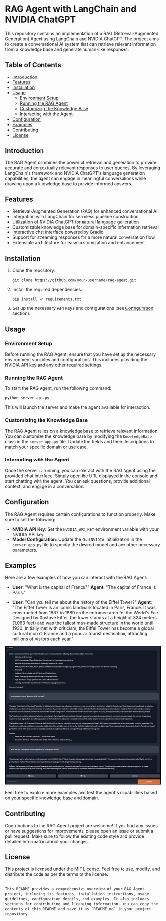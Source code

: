 
# RAG Agent with LangChain and NVIDIA ChatGPT

This repository contains an implementation of a RAG (Retrieval-Augmented Generation) Agent using LangChain and NVIDIA ChatGPT. The project aims to create a conversational AI system that can retrieve relevant information from a knowledge base and generate human-like responses.

## Table of Contents

- [Introduction](#introduction)
- [Features](#features)
- [Installation](#installation)
- [Usage](#usage)
  - [Environment Setup](#environment-setup)
  - [Running the RAG Agent](#running-the-rag-agent)
  - [Customizing the Knowledge Base](#customizing-the-knowledge-base)
  - [Interacting with the Agent](#interacting-with-the-agent)
- [Configuration](#configuration)
- [Examples](#examples)
- [Contributing](#contributing)
- [License](#license)

## Introduction

The RAG Agent combines the power of retrieval and generation to provide accurate and contextually relevant responses to user queries. By leveraging LangChain's framework and NVIDIA ChatGPT's language generation capabilities, the agent can engage in meaningful conversations while drawing upon a knowledge base to provide informed answers.

## Features

- Retrieval-Augmented Generation (RAG) for enhanced conversational AI
- Integration with LangChain for seamless pipeline construction
- Utilization of NVIDIA ChatGPT for natural language generation
- Customizable knowledge base for domain-specific information retrieval
- Interactive chat interface powered by Gradio
- Support for streaming responses for a more natural conversation flow
- Extensible architecture for easy customization and enhancement

## Installation

1. Clone the repository:

   ```shell
   git clone https://github.com/your-username/rag-agent.git
   ```

2. Install the required dependencies:

   ```shell
   pip install -r requirements.txt
   ```

3. Set up the necessary API keys and configurations (see [Configuration](#configuration) section).

## Usage

### Environment Setup

Before running the RAG Agent, ensure that you have set up the necessary environment variables and configurations. This includes providing the NVIDIA API key and any other required settings.

### Running the RAG Agent

To start the RAG Agent, run the following command:

   ```shell
   python server_app.py
   ```

This will launch the server and make the agent available for interaction.

### Customizing the Knowledge Base

The RAG Agent relies on a knowledge base to retrieve relevant information. You can customize the knowledge base by modifying the `KnowledgeBase` class in the `server_app.py` file. Update the fields and their descriptions to match your specific domain or use case.

### Interacting with the Agent

Once the server is running, you can interact with the RAG Agent using the provided chat interface. Simply open the URL displayed in the console and start chatting with the agent. You can ask questions, provide additional context, and engage in a conversation.

## Configuration

The RAG Agent requires certain configurations to function properly. Make sure to set the following:

- **NVIDIA API Key**: Set the `NVIDIA_API_KEY` environment variable with your NVIDIA API key.
- **Model Configuration**: Update the `ChatNVIDIA` initialization in the `server_app.py` file to specify the desired model and any other necessary parameters.

## Examples

Here are a few examples of how you can interact with the RAG Agent:

- **User**: "What is the capital of France?"
  **Agent**: "The capital of France is Paris."

- **User**: "Can you tell me about the history of the Eiffel Tower?"
  **Agent**: "The Eiffel Tower is an iconic landmark located in Paris, France. It was constructed from 1887 to 1889 as the entrance arch for the World's Fair. Designed by Gustave Eiffel, the tower stands at a height of 324 meters (1,063 feet) and was the tallest man-made structure in the world until 1930. Initially met with criticism, the Eiffel Tower has become a global cultural icon of France and a popular tourist destination, attracting millions of visitors each year."


![Sample chat](gradio.png)


Feel free to explore more examples and test the agent's capabilities based on your specific knowledge base and domain.

## Contributing

Contributions to the RAG Agent project are welcome! If you find any issues or have suggestions for improvements, please open an issue or submit a pull request. Make sure to follow the existing code style and provide detailed information about your changes.

## License

This project is licensed under the [MIT License](LICENSE). Feel free to use, modify, and distribute the code as per the terms of the license.
```

This README provides a comprehensive overview of your RAG Agent project, including its features, installation instructions, usage guidelines, configuration details, and examples. It also includes sections for contributing and licensing information. You can copy the contents of this README and save it as `README.md` in your project repository.